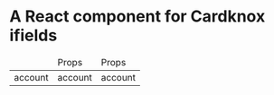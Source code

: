 
# A React component for Cardknox ifields

<table>
    <thead>
        <td></td>
        <td>Props</td>
        <td>Props</td>
    </thead>
    <trow>
        <td>account</td>
        <td>account</td>
        <td>account</td>
    </trow>
</table>